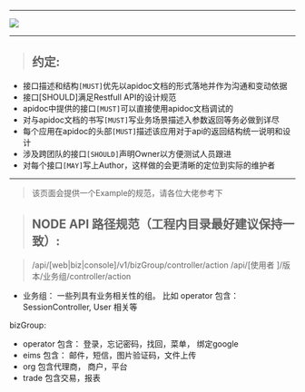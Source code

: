 ------

![](../assets/header.gif)

------

> ## 约定:

+ 接口描述和结构`[MUST]`优先以apidoc文档的形式落地并作为沟通和变动依据
+ 接口[SHOULD]满足Restfull API的设计规范
+ apidoc中提供的接口`[MUST]`可以直接使用apidoc文档调试的
+ 对与apidoc文档的书写`[MUST]`写业务场景描述入参数返回等务必做到详尽
+ 每个应用在apidoc的头部`[MUST]`描述该应用对于api的返回结构统一说明和设计
+ 涉及跨团队的接口`[SHOULD]`声明Owner以方便测试人员跟进
+ 对每个接口`[MAY]`写上Author，这样做的会更清晰的定位到实际的维护者

-----

> 该页面会提供一个Example的规范，请各位大佬参考下

> ## NODE API 路径规范（工程内目录最好建议保持一致）:

> /api/[web|biz|console]/v1/bizGroup/controller/action
> /api/[使用者         ]/版本/业务组/controller/action

* 业务组： 一些列具有业务相关性的组。 比如 operator 包含：SessionController, User 相关等

bizGroup:
+ operator 包含： 登录，忘记密码，找回，菜单， 绑定google
+ eims 包含： 邮件，短信，图片验证码，文件上传
+ org 包含代理商， 商户，平台
+ trade 包含交易，报表

